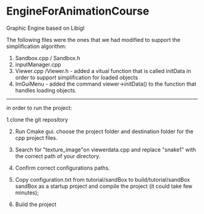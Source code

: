 # EngineForAnimationCourse
Graphic Engine based on Libigl


The following files were the ones that we had modified to support the simplification algorithm:
1. Sandbox.cpp / Sandbox.h 
2. inputManager.cpp 
3. Viewer.cpp /Viewer.h - added a vitual function that is called initData in order to support simplification for loaded objects
4. ImGuiMenu - added the command viewer->initData() to the function that handles loading objects.

----

in order to run the project:

1.clone the git repository 

2. Run Cmake gui. choose the project folder and destination folder for the cpp project files. 

3. Search for "texture_image"on viewerdata.cpp and replace "snake1" with the correct path of your directory. 

4. Confirm correct configurations paths.

5. Copy configuration.txt from tutorial/sandBox to build/tutorial/sandBox sandBox as a startup project and compile the project (it could take few minutes);   

6. Build the project

